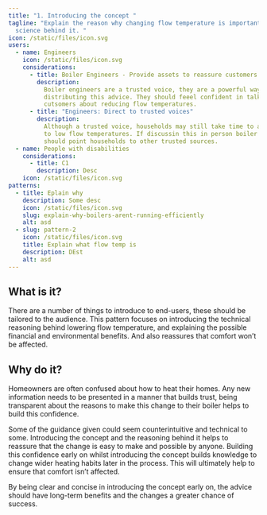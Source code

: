 ```yaml
---
title: "1. Introducing the concept "
tagline: "Explain the reason why changing flow temperature is important, and the
  science behind it. "
icon: /static/files/icon.svg
users:
  - name: Engineers
    icon: /static/files/icon.svg
    considerations:
      - title: Boiler Engineers - Provide assets to reassure customers
        description:
          Boiler engineers are a trusted voice, they are a powerful way of
          distributing this advice. They should feeel confident in talking to
          cutsomers about reducing flow temperatures.
      - title: "Engineers: Direct to trusted voices"
        description:
          Although a trusted voice, households may still take time to adjust
          to low flow temperatures. If discussin this in person boiler engineers
          should point households to other trusted sources.
  - name: People with disabilities
    considerations:
      - title: C1
        description: Desc
    icon: /static/files/icon.svg
patterns:
  - title: Eplain why
    description: Some desc
    icon: /static/files/icon.svg
    slug: explain-why-boilers-arent-running-efficiently
    alt: asd
  - slug: pattern-2
    icon: /static/files/icon.svg
    title: Explain what flow temp is
    description: DEst
    alt: asd
---
```


## What is it?

There are a number of things to introduce to end-users, these should be tailored to the audience. This pattern focuses on introducing the technical reasoning behind lowering flow temperature, and explaining the possible financial and environmental benefits. And also reassures that comfort won’t be affected.

## Why do it?

Homeowners are often confused about how to heat their homes. Any new information needs to be presented in a manner that builds trust, being transparent about the reasons to make this change to their boiler helps to build this confidence.

Some of the guidance given could seem counterintuitive and technical to some. Introducing the concept and the reasoning behind it helps to reassure that the change is easy to make and possible by anyone. Building this confidence early on whilst introducing the concept builds knowledge to change wider heating habits later in the process. This will ultimately help to ensure that comfort isn’t affected.

By being clear and concise in introducing the concept early on, the advice should have long-term benefits and the changes a greater chance of success.
